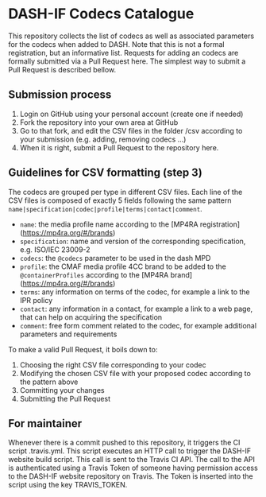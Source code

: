 # DASH-IF Codecs Catalogue

This repository collects the list of codecs as well as associated parameters for the codecs when added to DASH. Note that this is not a formal registration, but an informative list. Requests for adding an codecs are formally submitted via a Pull Request here. The simplest way to submit a Pull Request is described bellow.

## Submission process

1. Login on GitHub using your personal account (create one if needed)
2. Fork the repository into your own area at GitHub
3. Go to that fork, and edit the CSV files in the folder /csv according to your submission (e.g. adding, removing codecs ...)
4. When it is right, submit a Pull Request to the repository here.

## Guidelines for CSV formatting (step 3)

The codecs are grouped per type in different CSV files. Each line of 
the CSV files is composed of exactly 5 fields following the same pattern
`name|specification|codec|profile|terms|contact|comment`.

- `name`: the media profile name according to the [MP4RA registration] (https://mp4ra.org/#/brands)
- `specification`: name and version of the corresponding specification, e.g. ISO/IEC 23009-2
- `codecs`: the `@codecs` parameter to be used in the dash MPD
- `profile`: the CMAF media profile 4CC brand to be added to the `@containerProfiles` according to the [MP4RA brand] (https://mp4ra.org/#/brands)
- `terms`: any information on terms of the codec, for example a link to the IPR policy
- `contact`: any information in a contact, for example a link to a web page, that can help on acquiring the specification
- `comment`: free form comment related to the codec, for example additional parameters and requirements

To make a valid Pull Request, it boils down to:

1. Choosing the right CSV file corresponding to your codec
2. Modifying the chosen CSV file with your proposed codec according to the pattern above
3. Committing your changes
4. Submitting the Pull Request

## For maintainer

Whenever there is a commit pushed to this repository, it triggers the CI script
.travis.yml. This script executes an HTTP call to trigger the DASH-IF website
build script. This call is sent to the Travis CI API. The call to the API is
authenticated using a Travis Token of someone having permission access to the
DASH-IF website repository on Travis. The Token is inserted into the script
using the key TRAVIS_TOKEN.
